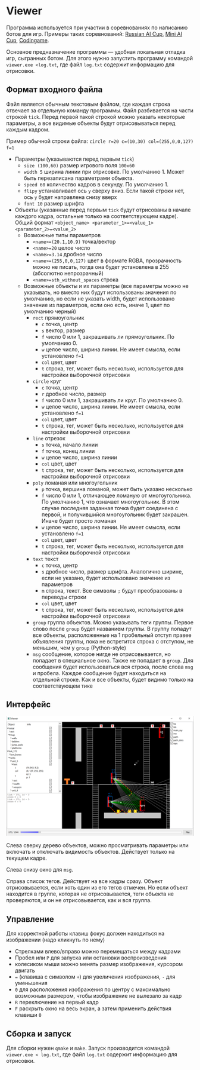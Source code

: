 # Viewer

Программа используется при участии в соревнованиях по написанию ботов для игр.
Примеры таких соревнований:
[Russian AI Cup](https://russianaicup.ru/),
[Mini AI Cup](https://aicups.ru/),
[Codingame](https://www.codingame.com/multiplayer).

Основное предназначение программы &mdash; удобная локальная отладка игр, сыгранных ботом.
Для этого нужно запустить программу командой `viewer.exe <log.txt`, где файл `log.txt` содержит информацию для отрисовки.

## Формат входного файла
Файл является обычным текстовым файлом, где каждая строка отвечает за отдельную команду программы.
Файл разбиваетcя на части строкой `tick`.
Перед первой такой строкой можно указать некоторые параметры, а все видимые объекты будут отрисовываться перед каждым кадром.

Пример обычной строки файла: `circle r=20 c=(10,30) col=(255,0,0,127) f=1`
+ Параметры (указываются перед первым `tick`)
  + `size (100,60)` размер игрового поля `100x60`
  + `width 5` ширина линии при отрисовке. По умолчанию 1. Может быть перезаписана параметрами объекта.
  + `speed 60` количество кадров в секунду. По умолчанию 1.
  + `flipy` устанавливает ось `y` сверху вниз. Если такой строки нет, ось `y` будет направлена снизу вверх
  + `font 10` размер шрифта
+ Объекты (указанные перед первым `tick` будут отрисованы в начале каждого кадра, остальные только на соответствующем кадре).
Общий формат `<object_name> <parameter_1>=<value_1>  <parameter_2>=<value_2>`
  + Возможные типы параметров
    + `<name>=(20.1,10.9)` точка/вектор
    + `<name>=20` целое число
    + `<name>=3.14` дробное число
    + `<name>=(255,0,0,127)` цвет в формате RGBA, прозрачность можно не писать, тогда она будет установлена в 255 (абсолютно непрозрачный)
    + `<name>=sth_without_spaces` строка
  + Возможные объекты и их параметры (все параметры можно не указывать, но вместо них будут использованы значения по умолчанию,
  но если не указать width, будет использовано значение из параметров, если оно есть, иначе 1, цвет по умолчанию черный)
    + `rect` прямоугольник
      + `c` точка, центр
      + `s` вектор, размер
      + `f` число 0 или 1, закрашивать ли прямоугольник. По умолчанию 0.
      + `w` целое число, ширина линии. Не имеет смысла, если установлено `f=1`
      + `col` цвет, цвет
      + `t` строка, тег, может быть несколько, используется для настройки выборочной отрисовки
    + `circle` круг
      + `c` точка, центр
      + `r` дробное число, размер
      + `f` число 0 или 1, закрашивать ли круг. По умолчанию 0.
      + `w` целое число, ширина линии. Не имеет смысла, если установлено `f=1`
      + `col` цвет, цвет
      + `t` строка, тег, может быть несколько, используется для настройки выборочной отрисовки
    + `line` отрезок
      + `s` точка, начало линии
      + `f` точка, конец линии
      + `w` целое число, ширина линии
      + `col` цвет, цвет
      + `t` строка, тег, может быть несколько, используется для настройки выборочной отрисовки
    + `poly` ломаная или многоугольник
      + `p` точка, вершина ломаной, может быть указано несколько
      + `f` число 0 или 1, отличающее ломаную от многоугольника. По умолчанию 1, что означает многоугольник.
      В этом случае последняя заданная точка будет соединена с первой, и получившийся многоугольник будет закрашен.
      Иначе будет просто ломаная
      + `w` целое число, ширина линии. Не имеет смысла, если установлено `f=1`
      + `col` цвет, цвет
      + `t` строка, тег, может быть несколько, используется для настройки выборочной отрисовки
    + `text` текст
      + `c` точка, центр
      + `s` дробное число, размер шрифта. Аналогично ширине, если не указано, будет использовано значение из параметров
      + `m` строка, текст. Все символы `;` будут преобразованы в переводы строки
      + `col` цвет, цвет
      + `t` строка, тег, может быть несколько, используется для настройки выборочной отрисовки
    + `group` группа объектов. Можно указывать теги группы. Первое слово после `group` будет названием группы.
    В группу попадут все объекты, расположенные на 1 пробельный отступ правее объявления группы,
    пока не встретится строка с отступом, не меньшим, чем у `group` (Python-style)
    + `msg` сообщение, которое нигде не отрисовывается, но попадает в специальное окно. Также не попадает в `group`.
    Для сообщения будет использоваться вся строка, после слова `msg` и пробела. Каждое сообщение будет находиться на отдельной строке.
    Как и все объекты, будет видимо только на соответствующем тике

## Интерфейс
![](images/preview.png)

Слева сверху дерево объектов, можно просматривать параметры или включать и отключать видимость объектов.
Действует только на текущем кадре.

Слева снизу окно для `msg`.

Справа список тегов. Действует на все кадры сразу. Объект отрисовывается, если хоть один из его тегов отмечен.
Но если объект находится в группе, которая не отрисовывается, теги объекта не проверяются, и он не отрисовывается, как и вся группа.

## Управление
Для корректной работы клавиш фокус должен находиться на изображении (надо кликнуть по нему)
+ Стрелками влево/вправо можно перемещаться между кадрами
+ Пробел или `P` для запуска или остановки воспроизведения
+ колесиком мыши можно менять размер изображения, курсором двигать
+ `=` (клавиша с символом `+`) для увеличения изображения, `-` для уменьшения
+ `0` для расположения изображения по центру с максимально возможным размером, чтобы изображение не вылезало за кадр
+ `R` переключение на первый кадр
+ `F` раскрыть окно на весь экран, а затем применить действия клавиши `0`

## Сборка и запуск
Для сборки нужен `qmake` и `make`.
Запуск производится командой `viewer.exe < log.txt`, где файл `log.txt` содержит информацию для отрисовки.
